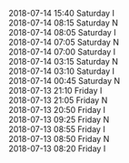 2018-07-14 15:40 Saturday  I  
2018-07-14 08:15 Saturday  N  
2018-07-14 08:05 Saturday  I  
2018-07-14 07:05 Saturday  N  
2018-07-14 07:00 Saturday  I  
2018-07-14 03:15 Saturday  N  
2018-07-14 03:10 Saturday  I  
2018-07-14 00:45 Saturday  N  
2018-07-13 21:10 Friday  I  
2018-07-13 21:05 Friday  N  
2018-07-13 20:50 Friday  I  
2018-07-13 09:25 Friday  N  
2018-07-13 08:55 Friday  I  
2018-07-13 08:50 Friday  N  
2018-07-13 08:20 Friday  I  
